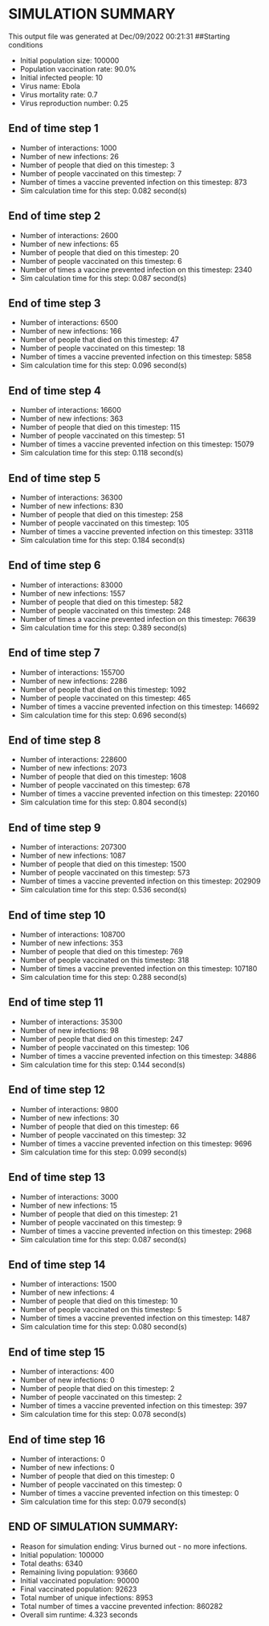 # SIMULATION SUMMARY
This output file was generated at Dec/09/2022 00:21:31
##Starting conditions
- Initial population size: 100000
- Population vaccination rate: 90.0%
- Initial infected people: 10
- Virus name: Ebola
- Virus mortality rate: 0.7
- Virus reproduction number: 0.25

## End of time step 1
- Number of interactions: 1000
- Number of new infections: 26
- Number of people that died on this timestep: 3
- Number of people vaccinated on this timestep: 7
- Number of times a vaccine prevented infection on this timestep: 873 
- Sim calculation time for this step: 0.082 second(s)

## End of time step 2
- Number of interactions: 2600
- Number of new infections: 65
- Number of people that died on this timestep: 20
- Number of people vaccinated on this timestep: 6
- Number of times a vaccine prevented infection on this timestep: 2340 
- Sim calculation time for this step: 0.087 second(s)

## End of time step 3
- Number of interactions: 6500
- Number of new infections: 166
- Number of people that died on this timestep: 47
- Number of people vaccinated on this timestep: 18
- Number of times a vaccine prevented infection on this timestep: 5858 
- Sim calculation time for this step: 0.096 second(s)

## End of time step 4
- Number of interactions: 16600
- Number of new infections: 363
- Number of people that died on this timestep: 115
- Number of people vaccinated on this timestep: 51
- Number of times a vaccine prevented infection on this timestep: 15079 
- Sim calculation time for this step: 0.118 second(s)

## End of time step 5
- Number of interactions: 36300
- Number of new infections: 830
- Number of people that died on this timestep: 258
- Number of people vaccinated on this timestep: 105
- Number of times a vaccine prevented infection on this timestep: 33118 
- Sim calculation time for this step: 0.184 second(s)

## End of time step 6
- Number of interactions: 83000
- Number of new infections: 1557
- Number of people that died on this timestep: 582
- Number of people vaccinated on this timestep: 248
- Number of times a vaccine prevented infection on this timestep: 76639 
- Sim calculation time for this step: 0.389 second(s)

## End of time step 7
- Number of interactions: 155700
- Number of new infections: 2286
- Number of people that died on this timestep: 1092
- Number of people vaccinated on this timestep: 465
- Number of times a vaccine prevented infection on this timestep: 146692 
- Sim calculation time for this step: 0.696 second(s)

## End of time step 8
- Number of interactions: 228600
- Number of new infections: 2073
- Number of people that died on this timestep: 1608
- Number of people vaccinated on this timestep: 678
- Number of times a vaccine prevented infection on this timestep: 220160 
- Sim calculation time for this step: 0.804 second(s)

## End of time step 9
- Number of interactions: 207300
- Number of new infections: 1087
- Number of people that died on this timestep: 1500
- Number of people vaccinated on this timestep: 573
- Number of times a vaccine prevented infection on this timestep: 202909 
- Sim calculation time for this step: 0.536 second(s)

## End of time step 10
- Number of interactions: 108700
- Number of new infections: 353
- Number of people that died on this timestep: 769
- Number of people vaccinated on this timestep: 318
- Number of times a vaccine prevented infection on this timestep: 107180 
- Sim calculation time for this step: 0.288 second(s)

## End of time step 11
- Number of interactions: 35300
- Number of new infections: 98
- Number of people that died on this timestep: 247
- Number of people vaccinated on this timestep: 106
- Number of times a vaccine prevented infection on this timestep: 34886 
- Sim calculation time for this step: 0.144 second(s)

## End of time step 12
- Number of interactions: 9800
- Number of new infections: 30
- Number of people that died on this timestep: 66
- Number of people vaccinated on this timestep: 32
- Number of times a vaccine prevented infection on this timestep: 9696 
- Sim calculation time for this step: 0.099 second(s)

## End of time step 13
- Number of interactions: 3000
- Number of new infections: 15
- Number of people that died on this timestep: 21
- Number of people vaccinated on this timestep: 9
- Number of times a vaccine prevented infection on this timestep: 2968 
- Sim calculation time for this step: 0.087 second(s)

## End of time step 14
- Number of interactions: 1500
- Number of new infections: 4
- Number of people that died on this timestep: 10
- Number of people vaccinated on this timestep: 5
- Number of times a vaccine prevented infection on this timestep: 1487 
- Sim calculation time for this step: 0.080 second(s)

## End of time step 15
- Number of interactions: 400
- Number of new infections: 0
- Number of people that died on this timestep: 2
- Number of people vaccinated on this timestep: 2
- Number of times a vaccine prevented infection on this timestep: 397 
- Sim calculation time for this step: 0.078 second(s)

## End of time step 16
- Number of interactions: 0
- Number of new infections: 0
- Number of people that died on this timestep: 0
- Number of people vaccinated on this timestep: 0
- Number of times a vaccine prevented infection on this timestep: 0 
- Sim calculation time for this step: 0.079 second(s)

## END OF SIMULATION SUMMARY:
- Reason for simulation ending: Virus burned out - no more infections.
- Initial population: 100000
- Total deaths: 6340
- Remaining living population: 93660
- Initial vaccinated population: 90000
- Final vaccinated population: 92623
- Total number of unique infections: 8953
- Total number of times a vaccine prevented infection: 860282
- Overall sim runtime: 4.323 seconds